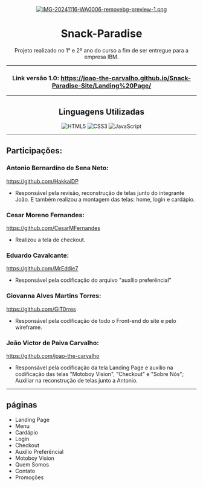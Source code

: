 <div align="center">
 
 [![IMG-20241116-WA0006-removebg-preview-1.png](https://i.postimg.cc/tCQMnfPh/IMG-20241116-WA0006-removebg-preview-1.png)](https://postimg.cc/Th09Zttw)

# Snack-Paradise 


Projeto realizado no 1° e 2º ano do curso a fim de ser entregue para a empresa IBM.
<hr>

### Link versão 1.0: https://joao-the-carvalho.github.io/Snack-Paradise-Site/Landing%20Page/

---

## Linguagens Utilizadas
![HTML5](https://img.shields.io/badge/html5-e32636.svg?style=for-the-badge&logo=html5&logoColor=white)
![CSS3](https://img.shields.io/badge/css3-b81414.svg?style=for-the-badge&logo=css3&logoColor=white)
![JavaScript](https://img.shields.io/badge/javascript-e32636.svg?style=for-the-badge&logo=javascript&logoColor=white)
<hr>
</div>

## Participações:

### Antonio Bernardino de Sena Neto:
https://github.com/HakkaiDP

* Responsável pela revisão, reconstrução de telas junto do integrante João. E também realizou a montagem das telas: home, login e cardápio.

### Cesar Moreno Fernandes:
https://github.com/CesarMFernandes
* Realizou a tela de checkout.

### Eduardo Cavalcante:
https://github.com/MrEddie7

* Responsável pela codificação do arquivo "auxílio preferêncial"

### Giovanna Alves Martins Torres:
https://github.com/GiT0rres
* Responsável pela codificação de todo o Front-end do site e pelo wireframe.

### João Victor de Paiva Carvalho:
https://github.com/joao-the-carvalho
* Responsável pela codificação da tela Landing Page e auxílio na codificação das telas "Motoboy Vision", "Checkout" e "Sobre Nós"; Auxiliar na reconstrução de telas junto a Antonio.

---

## páginas

* Landing Page
* Menu
* Cardápio 
* Login
* Checkout 
* Auxílio Preferêncial 
* Motoboy Vision
* Quem Somos
* Contato 
* Promoções


